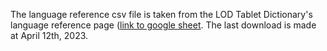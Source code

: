 The language reference csv file is taken from the LOD Tablet Dictionary's language reference page ([link to google sheet](https://docs.google.com/spreadsheets/d/1E8myV7OwsUFkMNdmaL06jlJPFslhAmfOuIHRaA4syyg/edit#gid=415521005). 
The last download is made at April 12th, 2023.

